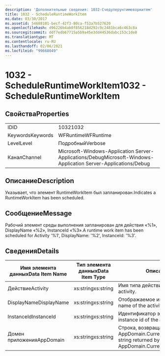 ```yaml
---
description: 'Дополнительные сведения: 1032-Счедулерунтимеворкитем'
title: 1032 - ScheduleRuntimeWorkItem
ms.date: 03/30/2017
ms.assetid: 54688101-becf-42f3-80ca-f53a7b527620
ms.openlocfilehash: d96226b4ab0f856218d292c9c2481bca6c463c8a
ms.sourcegitcommit: ddf7edb67715a5b9a45e3dd44536dabc153c1de0
ms.translationtype: MT
ms.contentlocale: ru-RU
ms.lasthandoff: 02/06/2021
ms.locfileid: "99668049"
---
```

# <a name="1032---scheduleruntimeworkitem"></a><span data-ttu-id="5e29c-103">1032 - ScheduleRuntimeWorkItem</span><span class="sxs-lookup"><span data-stu-id="5e29c-103">1032 - ScheduleRuntimeWorkItem</span></span>

## <a name="properties"></a><span data-ttu-id="5e29c-104">Свойства</span><span class="sxs-lookup"><span data-stu-id="5e29c-104">Properties</span></span>  
  
|||  
|-|-|  
|<span data-ttu-id="5e29c-105">ID</span><span class="sxs-lookup"><span data-stu-id="5e29c-105">ID</span></span>|<span data-ttu-id="5e29c-106">1032</span><span class="sxs-lookup"><span data-stu-id="5e29c-106">1032</span></span>|  
|<span data-ttu-id="5e29c-107">Keywords</span><span class="sxs-lookup"><span data-stu-id="5e29c-107">Keywords</span></span>|<span data-ttu-id="5e29c-108">WFRuntime</span><span class="sxs-lookup"><span data-stu-id="5e29c-108">WFRuntime</span></span>|  
|<span data-ttu-id="5e29c-109">Level</span><span class="sxs-lookup"><span data-stu-id="5e29c-109">Level</span></span>|<span data-ttu-id="5e29c-110">Подробный</span><span class="sxs-lookup"><span data-stu-id="5e29c-110">Verbose</span></span>|  
|<span data-ttu-id="5e29c-111">Канал</span><span class="sxs-lookup"><span data-stu-id="5e29c-111">Channel</span></span>|<span data-ttu-id="5e29c-112">Microsoft-Windows-Application Server-Applications/Debug</span><span class="sxs-lookup"><span data-stu-id="5e29c-112">Microsoft-Windows-Application Server-Applications/Debug</span></span>|  
  
## <a name="description"></a><span data-ttu-id="5e29c-113">Описание</span><span class="sxs-lookup"><span data-stu-id="5e29c-113">Description</span></span>  

 <span data-ttu-id="5e29c-114">Указывает, что элемент RuntimeWorkItem был запланирован.</span><span class="sxs-lookup"><span data-stu-id="5e29c-114">Indicates a RuntimeWorkItem has been scheduled.</span></span>  
  
## <a name="message"></a><span data-ttu-id="5e29c-115">Сообщение</span><span class="sxs-lookup"><span data-stu-id="5e29c-115">Message</span></span>  

 <span data-ttu-id="5e29c-116">Рабочий элемент среды выполнения запланирован для действия «%1», DisplayName «%2», InstanceId «%3».</span><span class="sxs-lookup"><span data-stu-id="5e29c-116">A runtime work item has been scheduled for Activity '%1', DisplayName: '%2', InstanceId: '%3'.</span></span>  
  
## <a name="details"></a><span data-ttu-id="5e29c-117">Сведения</span><span class="sxs-lookup"><span data-stu-id="5e29c-117">Details</span></span>  
  
|<span data-ttu-id="5e29c-118">Имя элемента данных</span><span class="sxs-lookup"><span data-stu-id="5e29c-118">Data Item Name</span></span>|<span data-ttu-id="5e29c-119">Тип элемента данных</span><span class="sxs-lookup"><span data-stu-id="5e29c-119">Data Item Type</span></span>|<span data-ttu-id="5e29c-120">Описание</span><span class="sxs-lookup"><span data-stu-id="5e29c-120">Description</span></span>|  
|--------------------|--------------------|-----------------|  
|<span data-ttu-id="5e29c-121">Действие</span><span class="sxs-lookup"><span data-stu-id="5e29c-121">Activity</span></span>|<span data-ttu-id="5e29c-122">xs:string</span><span class="sxs-lookup"><span data-stu-id="5e29c-122">xs:string</span></span>|<span data-ttu-id="5e29c-123">Имя типа действия.</span><span class="sxs-lookup"><span data-stu-id="5e29c-123">The type name of the activity.</span></span>|  
|<span data-ttu-id="5e29c-124">DisplayName</span><span class="sxs-lookup"><span data-stu-id="5e29c-124">DisplayName</span></span>|<span data-ttu-id="5e29c-125">xs:string</span><span class="sxs-lookup"><span data-stu-id="5e29c-125">xs:string</span></span>|<span data-ttu-id="5e29c-126">Отображаемое имя действия.</span><span class="sxs-lookup"><span data-stu-id="5e29c-126">The display name of the activity.</span></span>|  
|<span data-ttu-id="5e29c-127">InstanceId</span><span class="sxs-lookup"><span data-stu-id="5e29c-127">InstanceId</span></span>|<span data-ttu-id="5e29c-128">xs:string</span><span class="sxs-lookup"><span data-stu-id="5e29c-128">xs:string</span></span>|<span data-ttu-id="5e29c-129">Идентификатор экземпляра действия.</span><span class="sxs-lookup"><span data-stu-id="5e29c-129">The instance id of the activity.</span></span>|  
|<span data-ttu-id="5e29c-130">Домен приложения</span><span class="sxs-lookup"><span data-stu-id="5e29c-130">AppDomain</span></span>|<span data-ttu-id="5e29c-131">xs:string</span><span class="sxs-lookup"><span data-stu-id="5e29c-131">xs:string</span></span>|<span data-ttu-id="5e29c-132">Строка, возвращаемая AppDomain.CurrentDomain.FriendlyName.</span><span class="sxs-lookup"><span data-stu-id="5e29c-132">The string returned by AppDomain.CurrentDomain.FriendlyName.</span></span>|
